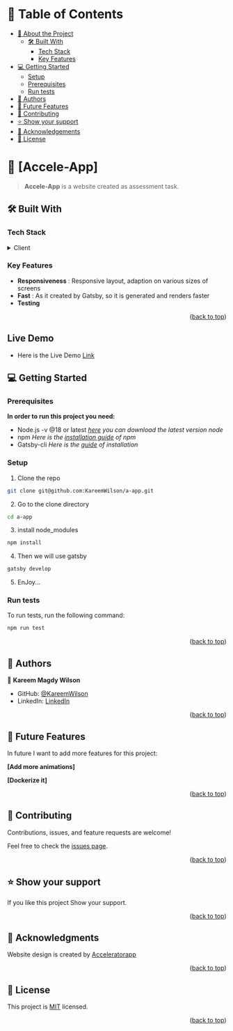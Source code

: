 <!-- TABLE OF CONTENTS -->

# 📗 Table of Contents

- [📖 About the Project](#about-project)
  - [🛠 Built With](#built-with)
    - [Tech Stack](#tech-stack)
    - [Key Features](#key-features)
- [💻 Getting Started](#getting-started)
  - [Setup](#setup)
  - [Prerequisites](#prerequisites)
  - [Run tests](#run-tests)
- [👥 Authors](#authors)
- [🔭 Future Features](#future-features)
- [🤝 Contributing](#contributing)
- [⭐️ Show your support](#support)
- [🙏 Acknowledgements](#acknowledgements)
- [📝 License](#license)

<!-- PROJECT DESCRIPTION -->

# 📖 [Accele-App] <a name="about-project"></a>

> **Accele-App** is a website created as assessment task.

## 🛠 Built With <a name="built-with"></a>

### Tech Stack <a name="tech-stack"></a>


<details>
  <summary>Client</summary>
  <ul>
    <li><a href="https://reactjs.org/">Gatsby.js</a></li>
    <li><a href="https://reactjs.org/">React.js</a></li>
    <li><a href="https://reactjs.org/">CSS Modules</a></li>
  </ul>
</details>


<!-- Features -->

### Key Features <a name="key-features"></a>


- **Responsiveness** : Responsive layout, adaption on various sizes of screens
- **Fast** : As it created by Gatsby, so it is generated and renders faster
- **Testing** 

<p align="right">(<a href="#readme-top">back to top</a>)</p>

<!-- LIVE DEMO -->
## Live Demo

- Here is the Live Demo [Link](https://acceleratewebpage.netlify.app/) 
<!-- GETTING STARTED -->

## 💻 Getting Started <a name="getting-started"></a>

### Prerequisites

**In order to run this project you need:**

- Node.js -v @18 or latest  *[here](https://nodejs.org/en/download/) you can download the latest version node*
- npm          *Here is the [installation guide](https://www.npmjs.com/package/download) of npm*             
- Gatsby-cli    *Here is the [guide](https://www.gatsbyjs.com/docs/tutorial/part-0/) of installation*  


### Setup

1. Clone the repo

```sh
git clone git@github.com:KareemWilson/a-app.git
```

2. Go to the clone directory

```sh
cd a-app
```

3. install node_modules

```sh
npm install
```

4. Then we will use gatsby

```sh
gatsby develop
```

5. EnJoy...


### Run tests

To run tests, run the following command: 

```sh
npm run test
```

<p align="right">(<a href="#readme-top">back to top</a>)</p>

<!-- AUTHORS -->

## 👥 Authors <a name="authors"></a>


👤 **Kareem Magdy Wilson**

- GitHub: [@KareemWilson](https://github.com/KareemWilson)
- LinkedIn: [LinkedIn](https://linkedin.com/in/kareem-wilsons)


<p align="right">(<a href="#readme-top">back to top</a>)</p>

<!-- FUTURE FEATURES -->

## 🔭 Future Features <a name="future-features"></a>

In future I want to add more features for this project:

**[Add more animations]**

**[Dockerize it]**

<p align="right">(<a href="#readme-top">back to top</a>)</p>

<!-- CONTRIBUTING -->

## 🤝 Contributing <a name="contributing"></a>

Contributions, issues, and feature requests are welcome!

Feel free to check the [issues page](../../issues/).

<p align="right">(<a href="#readme-top">back to top</a>)</p>

<!-- SUPPORT -->

## ⭐️ Show your support <a name="support"></a>

If you like this project Show your support.

<p align="right">(<a href="#readme-top">back to top</a>)</p>

<!-- ACKNOWLEDGEMENTS -->

## 🙏 Acknowledgments <a name="acknowledgements"></a>

Website design is created by [Acceleratorapp](http://acceleratorapp.co)

<p align="right">(<a href="#readme-top">back to top</a>)</p>

<!-- LICENSE -->

## 📝 License <a name="license"></a>

This project is [MIT](./LICENSE) licensed.


<p align="right">(<a href="#readme-top">back to top</a>)</p>